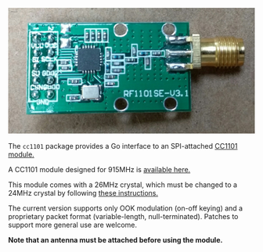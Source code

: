 ![cc1101 module](images/cc1101.png)

The `cc1101` package provides a Go interface to an SPI-attached
[CC1101 module.](http://www.ti.com/product/CC1101)

A CC1101 module designed for 915MHz
is [available here.](http://www.elechouse.com/elechouse/index.php?main_page=product_info&products_id=2148)

This module comes with a 26MHz crystal, which must be changed to a 24MHz crystal
by following [these instructions.](https://github.com/ps2/rileylink/wiki/Upgrading-to-a-24MHz-crystal)

The current version supports only OOK modulation (on-off keying)
and a proprietary packet format (variable-length, null-terminated).
Patches to support more general use are welcome.

**Note that an antenna must be attached before using the module.**
